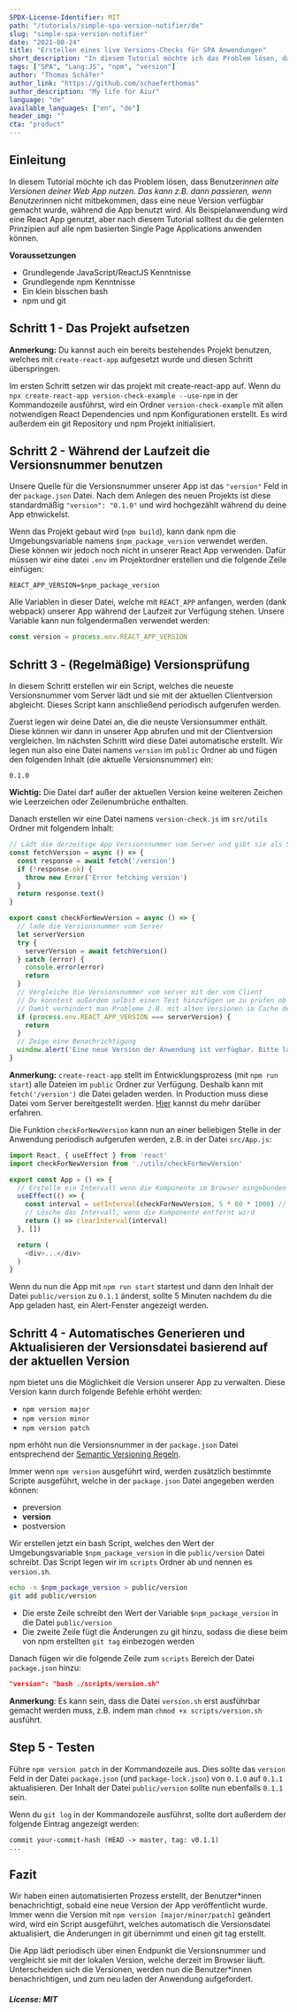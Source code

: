 ```yaml
---
SPDX-License-Identifier: MIT
path: "/tutorials/simple-spa-version-notifier/de"
slug: "simple-spa-version-notifier"
date: "2021-08-24"
title: "Erstellen eines live Versions-Checks für SPA Anwendungen"
short_description: "In diesem Tutorial möchte ich das Problem lösen, dass Benutzer*innen alte Versionen deiner Web App nutzen, z.B. weil eine neue Version der App während der Nutzung everfügbar gemacht wurde."
tags: ["SPA", "Lang:JS", "npm", "version"]
author: "Thomas Schäfer"
author_link: "https://github.com/schaeferthomas"
author_description: "My life for Aiur"
language: "de"
available_languages: ["en", "de"]
header_img: ""
cta: "product"
---
```


## Einleitung

In diesem Tutorial möchte ich das Problem lösen, dass Benutzer*innen alte Versionen deiner Web App nutzen.
Das kann z.B. dann passieren, wenn Benutzer*innen nicht mitbekommen, dass eine neue Version verfügbar gemacht wurde, während
die App benutzt wird. Als Beispielanwendung wird eine React App genutzt, aber nach diesem Tutorial solltest du die
gelernten Prinzipien auf alle npm basierten Single Page Applications anwenden können.

**Voraussetzungen**

- Grundlegende JavaScript/ReactJS Kenntnisse
- Grundlegende npm Kenntnisse
- Ein klein bisschen bash
- npm und git

## Schritt 1 - Das Projekt aufsetzen

**Anmerkung:** Du kannst auch ein bereits bestehendes Projekt benutzen, welches mit `create-react-app` aufgesetzt wurde
und diesen Schritt überspringen.

Im ersten Schritt setzen wir das projekt mit create-react-app auf. Wenn du `npx create-react-app version-check-example --use-npm`
in der Kommandozeile ausführst, wird ein Ordner `version-check-example` mit allen notwendigen React Dependencies und 
npm Konfigurationen erstellt. Es wird außerdem ein git Repository und npm Projekt initialisiert.

## Schritt 2 - Während der Laufzeit die Versionsnummer benutzen

Unsere Quelle für die Versionsnummer unserer App ist das `"version"` Feld in der `package.json` Datei. Nach dem Anlegen
des neuen Projekts ist diese standardmäßig `"version": "0.1.0"` und wird hochgezählt während du deine App etnwickelst.

Wenn das Projekt gebaut wird (`npm build`), kann dank npm die Umgebungsvariable namens `$npm_package_version` verwendet
werden. Diese können wir jedoch noch nicht in unserer React App verwenden. Dafür müssen wir eine datei `.env` im
Projektordner erstellen und die folgende Zeile einfügen:

```dotenv
REACT_APP_VERSION=$npm_package_version
```

Alle Variablen in dieser Datei, welche mit `REACT_APP` anfangen, werden (dank webpack) unserer App während der Laufzeit
zur Verfügung stehen. Unsere Variable kann nun folgendermaßen verwendet werden:

```js
const version = process.env.REACT_APP_VERSION
```

## Schritt 3 - (Regelmäßige) Versionsprüfung

In diesem Schritt erstellen wir ein Script, welches die neueste Versionsnummer vom Server lädt und sie mit der
aktuellen Clientversion abgleicht. Dieses Script kann anschließend periodisch aufgerufen werden.

Zuerst legen wir deine Datei an, die die neuste Versionsummer enthält.
Diese können wir dann in unserer App abrufen und mit der Clientversion vergleichen. Im nächsten Schritt wird diese
Datei automatische erstellt.
Wir legen nun also eine Datei namens `version` im `public` Ordner ab und fügen den folgenden Inhalt
(die aktuelle Versionsnummer) ein:

```text
0.1.0
```

**Wichtig:** Die Datei darf außer der aktuellen Version keine weiteren Zeichen wie Leerzeichen oder Zeilenumbrüche enthalten.

Danach erstellen wir eine Datei namens `version-check.js` im `src/utils` Ordner mit folgendem Inhalt:

```js
// Lädt die derzeitige App Versionsnummer vom Server und gibt sie als String zurück
const fetchVersion = async () => {
  const response = await fetch('/version')
  if (!response.ok) {
    throw new Error('Error fetching version')
  }
  return response.text()
}

export const checkForNewVersion = async () => {
  // lade die Versionsnummer vom Server
  let serverVersion
  try {
    serverVersion = await fetchVersion()
  } catch (error) {
    console.error(error)
    return
  }
  // Vergleiche die Versionsnummer vom server mit der vom Client
  // Du könntest außerdem selbst einen Test hinzufügen um zu prüfen ob die Server version tatsächlich neuer ist, als die Clientversion
  // Damit verhindert man Probleme z.B. mit alten Versionen im Cache des Servers
  if (process.env.REACT_APP_VERSION === serverVersion) {
    return
  }
  // Zeige eine Benachrichtigung
  window.alert('Eine neue Version der Anwendung ist verfügbar. Bitte laden Sie die Seite neu.')
}
```

**Anmerkung:** `create-react-app` stellt im Entwicklungsprozess (mit `npm run start`) alle Dateien im `public` Ordner
zur Verfügung. Deshalb kann mit `fetch('/version')` die Datei geladen werden. In Production muss diese Datei vom Server
bereitgestellt werden. [Hier](https://create-react-app.dev/docs/using-the-public-folder/) kannst du mehr darüber erfahren.

Die Funktion `checkForNewVersion` kann nun an einer beliebigen Stelle in der Anwendung periodisch aufgerufen werden,
z.B. in der Datei `src/App.js`:

```js
import React, { useEffect } from 'react'
import checkForNewVersion from './utils/checkForNewVersion'

export const App = () => {
  // Erstelle ein Intervall wenn die Komponente im Browser eingebunden wird und prüfe die Version alle 5 Minuten
  useEffect(() => {
    const interval = setInterval(checkForNewVersion, 5 * 60 * 1000) // prüfe alle 5 Minuten
    // Lösche das Intervall, wenn die Komponente entfernt wird
    return () => clearInterval(interval)
  }, [])

  return (
    <div>...</div>
  )
}
```

Wenn du nun die App mit `npm run start` startest und dann den Inhalt der Datei `public/version` zu `0.1.1` änderst,
sollte 5 Minuten nachdem du die App geladen hast, ein Alert-Fenster angezeigt werden.

## Schritt 4 - Automatisches Generieren und Aktualisieren der Versionsdatei basierend auf der aktuellen Version

npm bietet uns die Möglichkeit die Version unserer App zu verwalten. Diese Version kann durch folgende Befehle erhöht
werden:

- `npm version major`
- `npm version minor`
- `npm version patch`

npm erhöht nun die Versionsnummer in der `package.json` Datei entsprechend der
[Semantic Versioning Regeln](https://semver.org/#summary).

Immer wenn `npm version` ausgeführt wird, werden zusätzlich bestimmte Scripte ausgeführt, welche in der `package.json`
Datei angegeben werden können:

- preversion
- **version**
- postversion

Wir erstellen jetzt ein bash Script, welches den Wert der Umgebungsvariable `$npm_package_version` in die
`public/version` Datei schreibt. Das Script legen wir im `scripts` Ordner ab und nennen es `version.sh`.

```bash
echo -n $npm_package_version > public/version
git add public/version
```

- Die erste Zeile schreibt den Wert der Variable `$npm_package_version` in die Datei `public/version`
- Die zweite Zeile fügt die Änderungen zu git hinzu, sodass die diese beim von npm erstellten `git tag`
einbezogen werden

Danach fügen wir die folgende Zeile zum `scripts` Bereich der Datei `package.json` hinzu:
```json
"version": "bash ./scripts/version.sh"
```

**Anmerkung**: Es kann sein, dass die Datei `version.sh` erst ausführbar gemacht werden muss, z.B. indem man
`chmod +x scripts/version.sh` ausführt.

## Step 5 - Testen

Führe `npm version patch` in der Kommandozeile aus. Dies sollte das `version` Feld in der Datei `package.json`
(und `package-lock.json`) von `0.1.0` auf `0.1.1` aktualisieren. Der Inhalt der Datei `public/version` sollte nun
ebenfalls `0.1.1` sein.

Wenn du `git log` in der Kommandozeile ausführst, sollte dort außerdem der folgende Eintrag angezeigt werden:

```text
commit your-commit-hash (HEAD -> master, tag: v0.1.1)
...
```

## Fazit

Wir haben einen automatisierten Prozess erstellt, der Benutzer*innen benachrichtigt, sobald eine neue Version der App
veröffentlicht wurde. Immer wenn die Version mit `npm version [major/minor/patch]` geändert wird, wird ein Script
ausgeführt, welches automatisch die Versionsdatei aktualisiert, die Änderungen in git übernimmt und einen git tag erstellt.

Die App lädt periodisch über einen Endpunkt die Versionsnummer und vergleicht sie mit der lokalen Version, welche
derzeit im Browser läuft. Unterscheiden sich die Versionen, werden nun die Benutzer*innen benachrichtigen, und zum
neu laden der Anwendung aufgefordert.

##### License: MIT

<!--

Contributor's Certificate of Origin

By making a contribution to this project, I certify that:

(a) The contribution was created in whole or in part by me and I have
    the right to submit it under the license indicated in the file; or

(b) The contribution is based upon previous work that, to the best of my
    knowledge, is covered under an appropriate license and I have the
    right under that license to submit that work with modifications,
    whether created in whole or in part by me, under the same license
    (unless I am permitted to submit under a different license), as
    indicated in the file; or

(c) The contribution was provided directly to me by some other person
    who certified (a), (b) or (c) and I have not modified it.

(d) I understand and agree that this project and the contribution are
    public and that a record of the contribution (including all personal
    information I submit with it, including my sign-off) is maintained
    indefinitely and may be redistributed consistent with this project
    or the license(s) involved.

Signed-off-by: Thomas Schäfer <t.schaefer@headtrip.eu>

-->
